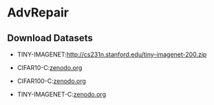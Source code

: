 # AdvRepair

## Download Datasets

* TINY-IMAGENET:http://cs231n.stanford.edu/tiny-imagenet-200.zip

* CIFAR10-C:[zenodo.org](https://zenodo.org/record/2535967#.YnZyWYdBxjU)

* CIFAR100-C:[zenodo.org](https://zenodo.org/record/3555552#.ZEjW5c5BwuU)

* TINY-IMAGENET-C:[zenodo.org](https://zenodo.org/record/2536630#.ZEkDe85BwuU)